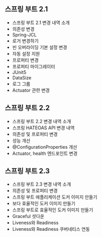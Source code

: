 ## 스프링 부트 2.1

- 스프링 부트 2.1 변경 내역 소개
- 의존성 변경
- Spring-JCL
- 로거 변경하기
- 빈 오버라이딩 기본 설정 변경
- 자동 설정 지원
- 프로퍼티 변경
- 프로퍼티 마이그레이터
- JUnit5
- DataSize
- 로그 그룹
- Actuator 관련 변경

## 스프링 부트 2.2

- 스프링 부트 2.2 변경 내역 소개
- 스프링 HATEOAS API 변경 내역
- 의존성 및 프로퍼티 변경
- 성능 개선
- @ConfigurationProperties 개선
- Actuator, health 엔드포인트 변경

## 스프링 부트 2.3

- 스프링 부트 2.3 변경 내역 소개
- 의존성 및 프로퍼티 변경
- 스프링 부트 애플리케이션 도커 이미지 만들기
- 보다 효율적인 도커 이미지 만들기
- 스프링 부트로 효율적인 도커 이미지 만들기
- Graceful 셧다운
- Liveness와 Readiness
- Liveness와 Readiness 쿠버네티스 연동
